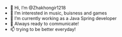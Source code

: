 - 👋 Hi, I’m @Zhakhongir1218
- 👀 I’m interested in music, buisness and games
- 🌱 I’m currently working as a Java Spring developer
- 💞️ Always ready to communicate!
- 📫 trying to be better everyday!

<!---
Zhakhongir1218/Zhakhongir1218 is a ✨ special ✨ repository because its `README.md` (this file) appears on your GitHub profile.
You can click the Preview link to take a look at your changes.
--->
